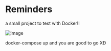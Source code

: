 # Reminders
a small project to test with Docker!!

![image](https://user-images.githubusercontent.com/90920248/225361504-e20224b2-9ed6-44e4-8a64-f87ee64ac361.png)

docker-compose up and you are good to go XĐ
